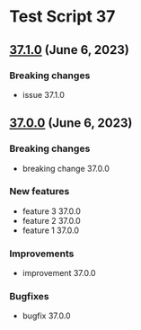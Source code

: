 # Test Script 37
## [37.1.0](37.1.0.md) (June 6, 2023)
### Breaking changes

* issue 37.1.0

##  [37.0.0](37.0.0.md) (June 6, 2023)
### Breaking changes

* breaking change 37.0.0

### New features

* feature 3 37.0.0
* feature 2 37.0.0
* feature 1 37.0.0

### Improvements

* improvement 37.0.0

### Bugfixes

* bugfix 37.0.0

